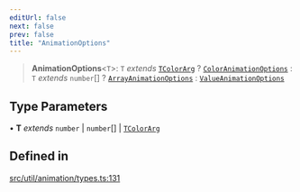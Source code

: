 ```yaml
---
editUrl: false
next: false
prev: false
title: "AnimationOptions"
---
```


> **AnimationOptions**\<`T`\>: `T` *extends* [`TColorArg`](/api/type-aliases/tcolorarg/) ? [`ColorAnimationOptions`](/api/namespaces/util/type-aliases/coloranimationoptions/) : `T` *extends* `number`[] ? [`ArrayAnimationOptions`](/api/namespaces/util/type-aliases/arrayanimationoptions/) : [`ValueAnimationOptions`](/api/namespaces/util/type-aliases/valueanimationoptions/)

## Type Parameters

• **T** *extends* `number` \| `number`[] \| [`TColorArg`](/api/type-aliases/tcolorarg/)

## Defined in

[src/util/animation/types.ts:131](https://github.com/fabricjs/fabric.js/blob/8748628df7e9de00ba77413bfc3ad9e9fe9d4f30/src/util/animation/types.ts#L131)
